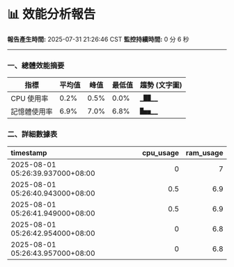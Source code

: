 # 📊 效能分析報告

**報告產生時間:** 2025-07-31 21:26:46 CST
**監控持續時間:** 0 分 6 秒

---

### 一、總體效能摘要

| 指標 | 平均值 | 峰值 | 最低值 | 趨勢 (文字圖) |
|---|---|---|---|---|
| CPU 使用率 | 0.2% | 0.5% | 0.0% | `▁██▁▁` |
| 記憶體使用率 | 6.9% | 7.0% | 6.8% | `█▅▅▁▁` |

### 二、詳細數據表
| timestamp                        |   cpu_usage |   ram_usage |
|:---------------------------------|------------:|------------:|
| 2025-08-01 05:26:39.937000+08:00 |         0   |         7   |
| 2025-08-01 05:26:40.943000+08:00 |         0.5 |         6.9 |
| 2025-08-01 05:26:41.949000+08:00 |         0.5 |         6.9 |
| 2025-08-01 05:26:42.954000+08:00 |         0   |         6.8 |
| 2025-08-01 05:26:43.957000+08:00 |         0   |         6.8 |